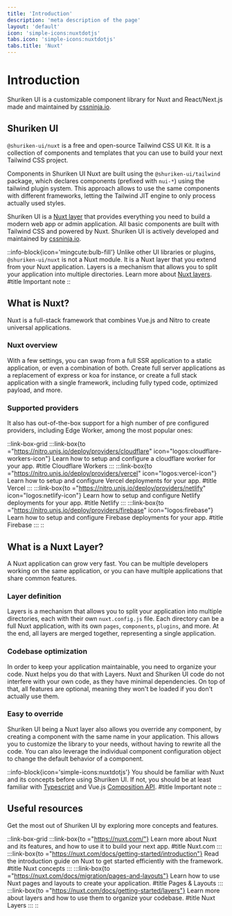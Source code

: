 ```yaml
---
title: 'Introduction'
description: 'meta description of the page'
layout: 'default'
icon: 'simple-icons:nuxtdotjs'
tabs.icon: 'simple-icons:nuxtdotjs'
tabs.title: 'Nuxt'
---
```


# Introduction

Shuriken UI is a customizable component library for Nuxt and React/Next.js made and maintained by [cssninja.io](https://cssninja.io).

## Shuriken UI

`@shuriken-ui/nuxt` is a free and open-source Tailwind CSS UI Kit. It is a collection of components and templates that you can use to build your next Tailwind CSS project.

Components in Shuriken UI Nuxt are built using the `@shuriken-ui/tailwind` package, which declares components (prefixed with `nui-*`) using the tailwind plugin system. This approach allows to use the same components with different frameworks, letting the Tailwind JIT engine to only process actually used styles.

Shuriken UI is a [Nuxt layer](https://nuxt.com/docs/getting-started/layers) that provides everything you need to build a modern web app or admin application. All basic components are built with Tailwind CSS and powered by Nuxt. Shuriken UI is actively developed and maintained by [cssninja.io](https://cssninja.io).

::info-block{icon='mingcute:bulb-fill'}
Unlike other UI libraries or plugins, `@shuriken-ui/nuxt` is not a Nuxt module. It is a Nuxt layer that you extend from your Nuxt application. Layers is a mechanism that allows you to split your application into multiple directories. Learn more about [Nuxt layers](https://nuxt.com/docs/getting-started/layers).
#title
Important note
::

## What is Nuxt?

Nuxt is a full-stack framework that combines Vue.js and Nitro to create universal applications.

### Nuxt overview

With a few settings, you can swap from a full SSR application to a static application, or even a combination of both. Create full server applications as a replacement of express or koa for instance, or create a full stack application with a single framework, including fully typed code, optimized payload, and more.

### Supported providers

It also has out-of-the-box support for a high number of pre configured providers, including Edge Worker, among the most popular ones:

::link-box-grid
:::link-box{to ="https://nitro.unjs.io/deploy/providers/cloudflare" icon="logos:cloudflare-workers-icon"}
Learn how to setup and configure a cloudflare worker for your app.
#title
Cloudflare Workers
:::
:::link-box{to ="https://nitro.unjs.io/deploy/providers/vercel" icon="logos:vercel-icon"}
Learn how to setup and configure Vercel deployments for your app.
#title
Vercel
:::
:::link-box{to ="https://nitro.unjs.io/deploy/providers/netlify" icon="logos:netlify-icon"}
Learn how to setup and configure Netlify deployments for your app.
#title
Netlify
:::
:::link-box{to ="https://nitro.unjs.io/deploy/providers/firebase" icon="logos:firebase"}
Learn how to setup and configure Firebase deployments for your app.
#title
Firebase
:::
::

## What is a Nuxt Layer?

A Nuxt application can grow very fast. You can be multiple developers working on the same application, or you can have multiple applications that share common features.

### Layer definition

Layers is a mechanism that allows you to split your application into multiple directories, each with their own `nuxt.config.js` file. Each directory can be a full Nuxt application, with its own `pages`, `components`, `plugins`, and more. At the end, all layers are merged together, representing a single application.

### Codebase optimization

In order to keep your application maintainable, you need to organize your code. Nuxt helps you do that with Layers. Nuxt and Shuriken UI code do not interfere with your own code, as they have minimal dependencies. On top of that, all features are optional, meaning they won't be loaded if you don't actually use them.

### Easy to override

Shuriken UI being a Nuxt layer also allows you override any component, by creating a component with the same name in your application. This allows you to customize the library to your needs, without having to rewrite all the code. You can also leverage the individual component configuration object to change the default behavior of a component.

::info-block{icon='simple-icons:nuxtdotjs'}
You should be familiar with Nuxt and its concepts before using Shuriken UI. If not, you should be at least familiar with [Typescript](https://www.typescriptlang.org/) and Vue.js [Composition API](https://vuejs.org/api/composition-api-setup).
#title
Important note
::

## Useful resources

Get the most out of Shuriken UI by exploring more concepts and features.

::link-box-grid
:::link-box{to ="https://nuxt.com/"}
Learn more about Nuxt and its features, and how to use it to build your next app.
#title
Nuxt.com
:::
:::link-box{to ="https://nuxt.com/docs/getting-started/introduction"}
Read the introduction guide on Nuxt to get started efficiently with the framework.
#title
Nuxt concepts
:::
:::link-box{to ="https://nuxt.com/docs/migration/pages-and-layouts"}
Learn how to use Nuxt pages and layouts to create your application.
#title
Pages & Layouts
:::
:::link-box{to ="https://nuxt.com/docs/getting-started/layers"}
Learn more about layers and how to use them to organize your codebase.
#title
Nuxt Layers
:::
::
